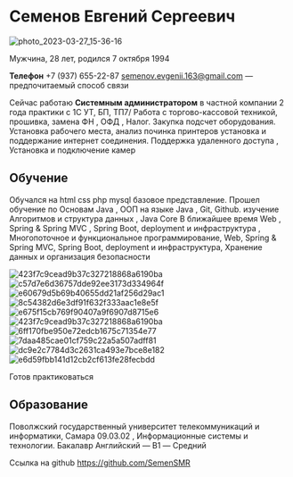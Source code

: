 # Семенов Евгений Сергеевич

![photo_2023-03-27_15-36-16](https://github.com/SemenSMR/Portfolio/assets/124078571/f84bb68c-cef9-43b1-9e7c-88a0f045ef23)



Мужчина, 28 лет, родился 7 октября 1994

**Телефон** +7 (937) 655-22-87
semenov.evgenii.163@gmail.com — предпочитаемый способ связи


Сейчас работаю **Системным администратором** в частной компании
2 года практики с 1С УТ, БП, ТП7/ Работа с торгово-кассовой техникой, прошивка, замена ФН , ОФД , Налог.
Закупка подсчет оборудования. Установка рабочего места, анализ починка принтеров установка и поддержание интернет соединения. Поддержка удаленного доступа ,
Установка и подключение камер

## Обучение
Обучался на html css php mysql базовое представление.
Прошел обучение по Основам Java , ООП на языке Java , Git, Github. изучение Алгоритмов и структура данных , Java Core
В ближайшее время   Web , Spring & Spring MVC , Spring Boot, deployment и инфраструктура , Многопоточное и функциональное программирование,
Web, Spring & Spring MVC, Spring Boot, deployment и инфраструктура, Хранение данных и организация безопасности

![423f7c9cead9b37c327218868a6190ba](https://github.com/SemenSMR/Portfolio/assets/124078571/b3800cdc-486f-451c-914d-1528e8d0d6c3)
![c57d7e6d36757dde92ee3173d334964f](https://github.com/SemenSMR/Portfolio/assets/124078571/73498b07-8e85-40b1-bd73-2eb4d006d24f)
![e60679d5b69b40655dd21af256d29ac1](https://github.com/SemenSMR/Portfolio/assets/124078571/3ccf2670-40d7-40db-bd75-0d35113f1246)
![8c54382d6e3df91f632f333aac1e8e5f](https://github.com/SemenSMR/Portfolio/assets/124078571/eb4b9241-8140-4c44-a039-05fb6b150e52)
![e675f15cb769f90407a9f6907d8715e6](https://github.com/SemenSMR/Portfolio/assets/124078571/c3e80df4-453f-4d82-9d5c-1467b5c51da8)
![423f7c9cead9b37c327218868a6190ba](https://github.com/SemenSMR/Portfolio/assets/124078571/173d2390-6c3d-452c-9d25-4af3eeb79fd3)
![6ff170fbe950e72edcb1675c71354e77](https://github.com/SemenSMR/Portfolio/assets/124078571/90c33a1b-c563-4a28-bc83-43508d70e1c6)
![7daa485cae01cf759c22a5a507adff81](https://github.com/SemenSMR/Portfolio/assets/124078571/5d546061-83b0-4ab9-b4ce-a5e8658c372d)
![dc9e2c7784d3c2631ca493e7bce8e182](https://github.com/SemenSMR/Portfolio/assets/124078571/6a3d5cd4-dcd5-4a49-9785-708174d0941e)
![e6d59fbb141d12cb2cf613fe28fecbdd](https://github.com/SemenSMR/Portfolio/assets/124078571/83d7402f-9493-4e7c-a35b-dc402d991901)




Готов практиковаться

## Образование
Поволжский государственный университет телекоммуникаций и информатики, Самара
09.03.02 , Информационные системы и технологии. Бакалавр
Английский — B1 — Средний

Ссылка на github https://github.com/SemenSMR
